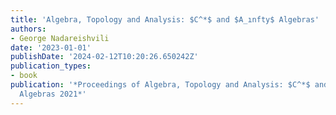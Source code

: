 ```yaml
---
title: 'Algebra, Topology and Analysis: $C^*$ and $A_ınfty$ Algebras'
authors:
- George Nadareishvili
date: '2023-01-01'
publishDate: '2024-02-12T10:20:26.650242Z'
publication_types:
- book
publication: '*Proceedings of Algebra, Topology and Analysis: $C^*$ and $A_ınfty$
  Algebras 2021*'
---
```

